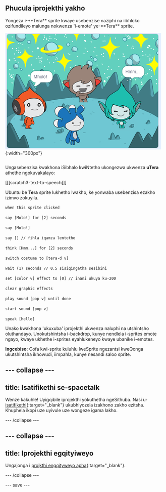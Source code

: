 ## Phucula iprojekthi yakho

<div style="display: flex; flex-wrap: wrap">
<div style="flex-basis: 200px; flex-grow: 1; margin-right: 15px;">
Yongeza i-**Tera** sprite kwaye usebenzise naziphi na iibhloko ozifundileyo malunga nokwenza 'i-emote' ye-**Tera** sprite.
</div>
<div>

![I-Tera sprite kwi-Stage.](images/tera-step.png){:width="300px"}

</div>
</div>

Ungasebenzisa kwakhona iSibhalo kwiNtetho ukongezwa ukwenza **uTera** athethe ngokuvakalayo:

[[[scratch3-text-to-speech]]]

Ubuntu be **Tera** sprite lukhetho lwakho, ke yonwaba usebenzisa ezakho izimvo zokuyila.

```blocks3
when this sprite clicked

say [Molo!] for [2] seconds

say [Molo!]

say [] // fihla iqamza lentetho

think [Hmm...] for [2] seconds

switch costume to [tera-d v]

wait (1) seconds // 0.5 sisiqingatha sesibini

set [color v] effect to [0] // inani ukuya ku-200

clear graphic effects

play sound [pop v] until done

start sound [pop v]

speak [hello]
```

Unako kwakhona 'ukuxuba' iprojekthi ukwenza naluphi na utshintsho oluthandayo. Unokutshintsha i-backdrop, kunye nendlela i-sprites emote ngayo, kwaye ukhethe i-sprites eyahlukeneyo kwaye ubanike i-emotes.

**Ingcebiso:** Cofa kwi-sprite kuluhlu lweSprite ngezantsi kweQonga ukutshintsha ikhowudi, iimpahla, kunye nesandi saloo sprite.

--- collapse ---
---
title: Isatifikethi se-spacetalk
---

Wenze kakuhle! Uyigqibile iprojekthi yokuthetha ngeSithuba. Nasi u- [isatifikethi](https://drive.google.com/file/d/18xx4uNIyRSty_2ujHkGDzGwTgfSGC1AF/view?usp=sharing){:target="_blank"} ukubhiyozela izakhono zakho ezitsha. Khuphela ikopi uze uyivule uze wongeze igama lakho.

--- /collapse ---

--- collapse ---
---
title: Iprojekthi egqityiweyo
---

Ungajonga i [projkthi engqityweyo apha](https://scratch.mit.edu/projects/913597736/){:target="_blank"}.

--- /collapse ---

--- save ---
